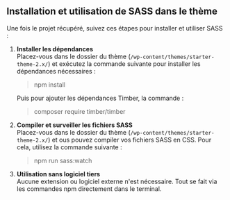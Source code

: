 ## Installation et utilisation de SASS dans le thème

Une fois le projet récupéré, suivez ces étapes pour installer et utiliser SASS :

1. **Installer les dépendances**  
   Placez-vous dans le dossier du thème (`/wp-content/themes/starter-theme-2.x/`) et exécutez la commande suivante pour installer les dépendances nécessaires :

	> npm install

	 Puis pour ajouter les dépendances Timber, la commande : 
	 
	> composer require timber/timber

2. **Compiler et surveiller les fichiers SASS**  
   Placez-vous dans le dossier du thème (`/wp-content/themes/starter-theme-2.x/`) et ous pouvez compiler vos fichiers SASS en CSS. Pour cela, utilisez la commande suivante :

	>  npm run sass:watch

3. **Utilisation sans logiciel tiers**  
   Aucune extension ou logiciel externe n'est nécessaire. Tout se fait via les commandes npm directement dans le terminal.
